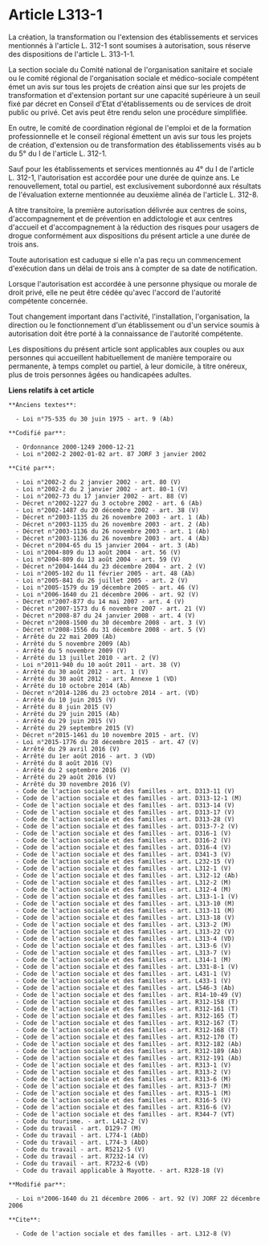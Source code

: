 # Article L313-1

La création, la transformation ou l'extension des établissements et services mentionnés à l'article L. 312-1 sont soumises à
autorisation, sous réserve des dispositions de l'article L. 313-1-1. 

La section sociale du Comité national de l'organisation sanitaire et sociale ou le comité régional de l'organisation sociale
et médico-sociale compétent émet un avis sur tous les projets de création ainsi que sur les projets de transformation et
d'extension portant sur une capacité supérieure à un seuil fixé par décret en Conseil d'Etat d'établissements ou de services
de droit public ou privé. Cet avis peut être rendu selon une procédure simplifiée. 

En outre, le comité de coordination régional de l'emploi et de la formation professionnelle et le conseil régional émettent
un avis sur tous les projets de création, d'extension ou de transformation des établissements visés au b du 5° du I de
l'article L. 312-1. 

Sauf pour les établissements et services mentionnés au 4° du I de l'article L. 312-1, l'autorisation est accordée pour une
durée de quinze ans. Le renouvellement, total ou partiel, est exclusivement subordonné aux résultats de l'évaluation externe
mentionnée au deuxième alinéa de l'article L. 312-8.

A titre transitoire, la première autorisation délivrée aux centres de soins, d'accompagnement et de prévention en
addictologie et aux centres d'accueil et d'accompagnement à la réduction des risques pour usagers de drogue conformément aux
dispositions du présent article a une durée de trois ans. 

Toute autorisation est caduque si elle n'a pas reçu un commencement d'exécution dans un délai de trois ans à compter de sa
date de notification. 

Lorsque l'autorisation est accordée à une personne physique ou morale de droit privé, elle ne peut être cédée qu'avec
l'accord de l'autorité compétente concernée. 

Tout changement important dans l'activité, l'installation, l'organisation, la direction ou le fonctionnement d'un
établissement ou d'un service soumis à autorisation doit être porté à la connaissance de l'autorité compétente. 

Les dispositions du présent article sont applicables aux couples ou aux personnes qui accueillent habituellement de manière
temporaire ou permanente, à temps complet ou partiel, à leur domicile, à titre onéreux, plus de trois personnes âgées ou
handicapées adultes.

**Liens relatifs à cet article**

	**Anciens textes**:

	  - Loi n°75-535 du 30 juin 1975 - art. 9 (Ab)

	**Codifié par**:

	  - Ordonnance 2000-1249 2000-12-21
	  - Loi n°2002-2 2002-01-02 art. 87 JORF 3 janvier 2002

	**Cité par**:

	  - Loi n°2002-2 du 2 janvier 2002 - art. 80 (V)
	  - Loi n°2002-2 du 2 janvier 2002 - art. 80-1 (V)
	  - Loi n°2002-73 du 17 janvier 2002 - art. 88 (V)
	  - Décret n°2002-1227 du 3 octobre 2002 - art. 6 (Ab)
	  - Loi n°2002-1487 du 20 décembre 2002 - art. 38 (V)
	  - Décret n°2003-1135 du 26 novembre 2003 - art. 1 (Ab)
	  - Décret n°2003-1135 du 26 novembre 2003 - art. 2 (Ab)
	  - Décret n°2003-1136 du 26 novembre 2003 - art. 1 (Ab)
	  - Décret n°2003-1136 du 26 novembre 2003 - art. 4 (Ab)
	  - Décret n°2004-65 du 15 janvier 2004 - art. 3 (Ab)
	  - Loi n°2004-809 du 13 août 2004 - art. 56 (V)
	  - Loi n°2004-809 du 13 août 2004 - art. 59 (V)
	  - Décret n°2004-1444 du 23 décembre 2004 - art. 2 (V)
	  - Loi n°2005-102 du 11 février 2005 - art. 48 (Ab)
	  - Loi n°2005-841 du 26 juillet 2005 - art. 2 (V)
	  - Loi n°2005-1579 du 19 décembre 2005 - art. 46 (V)
	  - Loi n°2006-1640 du 21 décembre 2006 - art. 92 (V)
	  - Décret n°2007-877 du 14 mai 2007 - art. 4 (V)
	  - Décret n°2007-1573 du 6 novembre 2007 - art. 21 (V)
	  - Décret n°2008-87 du 24 janvier 2008 - art. 4 (V)
	  - Décret n°2008-1500 du 30 décembre 2008 - art. 3 (V)
	  - Décret n°2008-1556 du 31 décembre 2008 - art. 5 (V)
	  - Arrêté du 22 mai 2009 (Ab)
	  - Arrêté du 5 novembre 2009 (Ab)
	  - Arrêté du 5 novembre 2009 (V)
	  - Arrêté du 13 juillet 2010 - art. 2 (V)
	  - Loi n°2011-940 du 10 août 2011 - art. 38 (V)
	  - Arrêté du 30 août 2012 - art. 1 (V)
	  - Arrêté du 30 août 2012 - art. Annexe 1 (VD)
	  - Arrêté du 10 octobre 2014 (Ab)
	  - Décret n°2014-1286 du 23 octobre 2014 - art. (VD)
	  - Arrêté du 10 juin 2015 (V)
	  - Arrêté du 8 juin 2015 (V)
	  - Arrêté du 29 juin 2015 (Ab)
	  - Arrêté du 29 juin 2015 (V)
	  - Arrêté du 29 septembre 2015 (V)
	  - Décret n°2015-1461 du 10 novembre 2015 - art. (V)
	  - Loi n°2015-1776 du 28 décembre 2015 - art. 47 (V)
	  - Arrêté du 29 avril 2016 (V)
	  - Arrêté du 1er août 2016 - art. 3 (VD)
	  - Arrêté du 8 août 2016 (V)
	  - Arrêté du 2 septembre 2016 (V)
	  - Arrêté du 29 août 2016 (V)
	  - Arrêté du 30 novembre 2016 (V)
	  - Code de l'action sociale et des familles - art. D313-11 (V)
	  - Code de l'action sociale et des familles - art. D313-12-1 (M)
	  - Code de l'action sociale et des familles - art. D313-14 (V)
	  - Code de l'action sociale et des familles - art. D313-17 (V)
	  - Code de l'action sociale et des familles - art. D313-28 (V)
	  - Code de l'action sociale et des familles - art. D313-7-2 (V)
	  - Code de l'action sociale et des familles - art. D316-1 (V)
	  - Code de l'action sociale et des familles - art. D316-2 (V)
	  - Code de l'action sociale et des familles - art. D316-4 (V)
	  - Code de l'action sociale et des familles - art. D341-3 (V)
	  - Code de l'action sociale et des familles - art. L232-15 (V)
	  - Code de l'action sociale et des familles - art. L312-1 (V)
	  - Code de l'action sociale et des familles - art. L312-12 (Ab)
	  - Code de l'action sociale et des familles - art. L312-2 (M)
	  - Code de l'action sociale et des familles - art. L312-4 (M)
	  - Code de l'action sociale et des familles - art. L313-1-1 (V)
	  - Code de l'action sociale et des familles - art. L313-10 (M)
	  - Code de l'action sociale et des familles - art. L313-11 (M)
	  - Code de l'action sociale et des familles - art. L313-18 (V)
	  - Code de l'action sociale et des familles - art. L313-2 (M)
	  - Code de l'action sociale et des familles - art. L313-22 (V)
	  - Code de l'action sociale et des familles - art. L313-4 (VD)
	  - Code de l'action sociale et des familles - art. L313-6 (V)
	  - Code de l'action sociale et des familles - art. L313-7 (V)
	  - Code de l'action sociale et des familles - art. L314-1 (M)
	  - Code de l'action sociale et des familles - art. L331-8-1 (V)
	  - Code de l'action sociale et des familles - art. L431-1 (V)
	  - Code de l'action sociale et des familles - art. L433-1 (V)
	  - Code de l'action sociale et des familles - art. L546-3 (Ab)
	  - Code de l'action sociale et des familles - art. R14-10-49 (V)
	  - Code de l'action sociale et des familles - art. R312-158 (T)
	  - Code de l'action sociale et des familles - art. R312-161 (T)
	  - Code de l'action sociale et des familles - art. R312-165 (T)
	  - Code de l'action sociale et des familles - art. R312-167 (T)
	  - Code de l'action sociale et des familles - art. R312-168 (T)
	  - Code de l'action sociale et des familles - art. R312-170 (T)
	  - Code de l'action sociale et des familles - art. R312-182 (Ab)
	  - Code de l'action sociale et des familles - art. R312-189 (Ab)
	  - Code de l'action sociale et des familles - art. R312-191 (Ab)
	  - Code de l'action sociale et des familles - art. R313-1 (V)
	  - Code de l'action sociale et des familles - art. R313-2 (V)
	  - Code de l'action sociale et des familles - art. R313-6 (M)
	  - Code de l'action sociale et des familles - art. R313-7 (M)
	  - Code de l'action sociale et des familles - art. R315-1 (M)
	  - Code de l'action sociale et des familles - art. R316-5 (V)
	  - Code de l'action sociale et des familles - art. R316-6 (V)
	  - Code de l'action sociale et des familles - art. R344-7 (VT)
	  - Code du tourisme. - art. L412-2 (V)
	  - Code du travail - art. D129-7 (M)
	  - Code du travail - art. L774-1 (AbD)
	  - Code du travail - art. L774-3 (AbD)
	  - Code du travail - art. R5212-5 (V)
	  - Code du travail - art. R7232-14 (V)
	  - Code du travail - art. R7232-6 (VD)
	  - Code du travail applicable à Mayotte. - art. R328-18 (V)

	**Modifié par**:

	  - Loi n°2006-1640 du 21 décembre 2006 - art. 92 (V) JORF 22 décembre 2006

	**Cite**:

	  - Code de l'action sociale et des familles - art. L312-8 (V)

